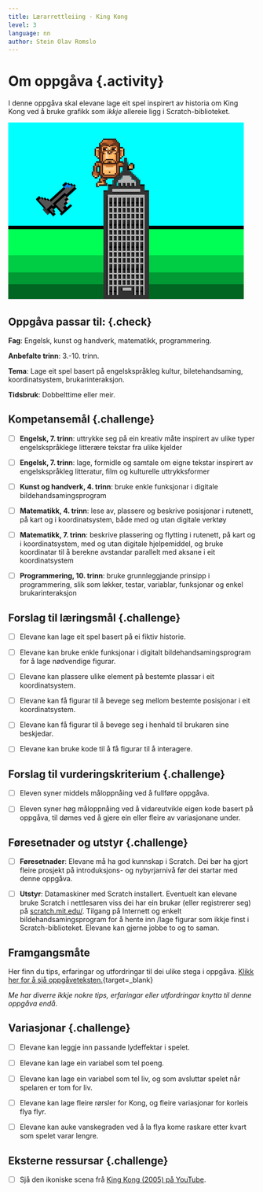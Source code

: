 ```yaml
---
title: Lærarrettleiing - King Kong
level: 3
language: nn
author: Stein Olav Romslo
---
```



# Om oppgåva {.activity}

I denne oppgåva skal elevane lage eit spel inspirert av historia om King Kong
ved å bruke grafikk som *ikkje* allereie ligg i Scratch-biblioteket.

![Bilete av King Kong som passar seg for fly](kingkong.png)

## Oppgåva passar til: {.check}

__Fag__: Engelsk, kunst og handverk, matematikk, programmering.

__Anbefalte trinn__: 3.-10. trinn.

__Tema__: Lage eit spel basert på engelskspråkleg kultur, biletehandsaming, koordinatsystem, brukarinteraksjon.

__Tidsbruk__: Dobbelttime eller meir.

## Kompetansemål {.challenge}

- [ ] __Engelsk, 7. trinn__: uttrykke seg på ein kreativ måte inspirert av ulike
  typer engelskspråklege litterære tekstar fra ulike kjelder

- [ ] __Engelsk, 7. trinn__: lage, formidle og samtale om eigne tekstar
  inspirert av engelskspråkleg litteratur, film og kulturelle uttrykksformer

- [ ] __Kunst og handverk, 4. trinn__: bruke enkle funksjonar i digitale
  bildehandsamingsprogram

- [ ] __Matematikk, 4. trinn__: lese av, plassere og beskrive posisjonar i
  rutenett, på kart og i koordinatsystem, både med og utan digitale verktøy

- [ ] __Matematikk, 7. trinn__: beskrive plassering og flytting i rutenett, på
  kart og i koordinatsystem, med og utan digitale hjelpemiddel, og bruke
  koordinatar til å berekne avstandar parallelt med aksane i eit koordinatsystem

- [ ] __Programmering, 10. trinn__: bruke grunnleggjande prinsipp i
  programmering, slik som løkker, testar, variablar, funksjonar og enkel
  brukarinteraksjon

## Forslag til læringsmål {.challenge}

- [ ] Elevane kan lage eit spel basert på ei fiktiv historie.

- [ ] Elevane kan bruke enkle funksjonar i digitalt bildehandsamingsprogram for
  å lage nødvendige figurar.

- [ ] Elevane kan plassere ulike element på bestemte plassar i eit
  koordinatsystem.

- [ ] Elevane kan få figurar til å bevege seg mellom bestemte posisjonar i eit
  koordinatsystem.

- [ ] Elevane kan få figurar til å bevege seg i henhald til brukaren sine
  beskjedar.

- [ ] Elevane kan bruke kode til å få figurar til å interagere.

## Forslag til vurderingskriterium {.challenge}

- [ ] Eleven syner middels måloppnåing ved å fullføre oppgåva.

- [ ] Eleven syner høg måloppnåing ved å vidareutvikle eigen kode basert på
  oppgåva, til dømes ved å gjere ein eller fleire av variasjonane under.

## Føresetnader og utstyr {.challenge}

- [ ] __Føresetnader__: Elevane må ha god kunnskap i Scratch. Dei bør ha gjort
  fleire prosjekt på introduksjons- og nybyrjarnivå før dei startar med denne
  oppgåva.

- [ ] __Utstyr__: Datamaskiner med Scratch installert. Eventuelt kan elevane
  bruke Scratch i nettlesaren viss dei har ein brukar (eller registrerer seg) på
  [scratch.mit.edu/](https://scratch.mit.edu/). Tilgang på Internett og enkelt
  bildehandsamingsprogram for å hente inn /lage figurar som ikkje finst i
  Scratch-biblioteket. Elevane kan gjerne jobbe to og to saman.

## Framgangsmåte

Her finn du tips, erfaringar og utfordringar til dei ulike stega i oppgåva.
[Klikk her for å sjå
oppgåveteksten.](../king_kong/king_kong_nn.html){target=_blank}

_Me har diverre ikkje nokre tips, erfaringar eller utfordringar knytta til denne
oppgåva endå._

## Variasjonar {.challenge}

- [ ] Elevane kan leggje inn passande lydeffektar i spelet.

- [ ] Elevane kan lage ein variabel som tel poeng.

- [ ] Elevane kan lage ein variabel som tel liv, og som avsluttar spelet når
  spelaren er tom for liv.

- [ ] Elevane kan lage fleire rørsler for Kong, og fleire variasjonar for
  korleis flya flyr.

- [ ] Elevane kan auke vanskegraden ved å la flya kome raskare etter kvart som
  spelet varar lengre.

## Eksterne ressursar {.challenge}

- [ ] Sjå den ikoniske scena frå [King Kong (2005) på
  YouTube](https://www.youtube.com/watch?v=NoD85qZhkWY).
